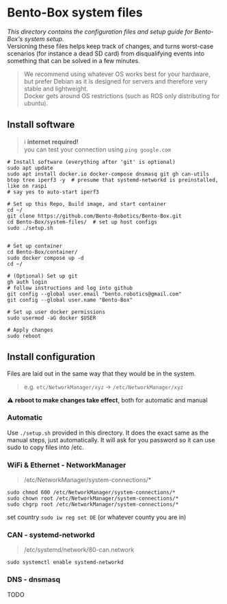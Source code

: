 # Bento-Box system files
*This directory contains the configuration files and setup guide for Bento-Box's system setup.*  
Versioning these files helps keep track of changes, and turns worst-case scenarios (for instance a dead SD card) from disqualifying events into something that can be solved in a few minutes.

> We recommend using whatever OS works best for your hardware,  
> but prefer Debian as it is designed for servers and therefore very stable and lightweight.  
> Docker gets around OS restrictions (such as ROS only distributing for ubuntu).


## Install software

> ℹ️ **internet required!**  
> you can test your connection using `ping google.com`

```shell
# Install software (everything after 'git' is optional)
sudo apt update
sudo apt install docker.io docker-compose dnsmasq git gh can-utils btop tree iperf3 -y  # presume that systemd-networkd is preinstalled, like on raspi
# say yes to auto-start iperf3
```
```shell
# Set up this Repo, Build image, and start container
cd ~/
git clone https://github.com/Bento-Robotics/Bento-Box.git
cd Bento-Box/system-files/  # set up host configs
sudo ./setup.sh
```
```shell

# Set up container
cd Bento-Box/container/
sudo docker compose up -d
cd ~/
```
```shell
# (Optional) Set up git
gh auth login
# follow instructions and log into github
git config --global user.email "bento.robotics@gmail.com"
git config --global user.name "Bento-Box"
```
```shell
# Set up user docker permissions
sudo usermod -aG docker $USER

# Apply changes
sudo reboot
```

## Install configuration
Files are laid out in the same way that they would be in the system.
> e.g. `etc/NetworkManager/xyz` → `/etc/NetworkManager/xyz`

⚠️ **reboot to make changes take effect**, both for automatic and manual

### Automatic
Use `./setup.sh` provided in this directory.
It does the exact same as the manual steps, just automatically.
It will ask for you password so it can use sudo to copy files into /etc.


### WiFi & Ethernet - NetworkManager
> /etc/NetworkManager/system-connections/*
```
sudo chmod 600 /etc/NetworkManager/system-connections/*
sudo chown root /etc/NetworkManager/system-connections/*
sudo chgrp root /etc/NetworkManager/system-connections/*
```

set country `sudo iw reg set DE` (or whatever county you are in)

### CAN - systemd-networkd
> /etc/systemd/network/80-can.network
```
sudo systemctl enable systemd-networkd
```

### DNS - dnsmasq

TODO
